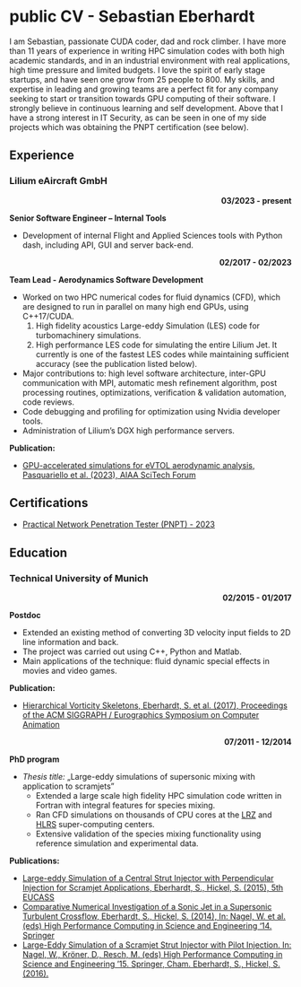 # public CV - Sebastian Eberhardt
I am Sebastian, passionate CUDA coder, dad and rock climber. I have more than 11 years of experience in writing HPC simulation codes with both high academic standards, and in an industrial environment with real applications, high time pressure and limited budgets. I love the spirit of early stage startups, and have seen one grow from 25 people to 800. My skills, and expertise in leading and growing teams are a perfect fit for any company seeking to start or transition towards GPU computing of their software. I strongly 
believe in continuous learning and self development.
Above that I have a strong interest in IT Security, as can be seen in one of my side projects which was obtaining the PNPT certification (see below).

## Experience
### Lilium eAircraft GmbH
<div align="right"><b>03/2023 - present</b></div>

**Senior Software Engineer – Internal Tools**
- Development of internal Flight and Applied Sciences tools with Python dash, including API, GUI and server back-end.

<div align="right"><b>02/2017 - 02/2023</b></div>

**Team Lead - Aerodynamics Software Development**
- Worked on two HPC numerical codes for fluid dynamics (CFD), which are designed to run in parallel on many high end GPUs, using C++17/CUDA.
	1. High fidelity acoustics Large-eddy Simulation (LES) code for turbomachinery simulations.
	2. High performance LES code for simulating the entire Lilium Jet. It currently is one of the fastest LES codes while maintaining sufficient accuracy (see the publication listed below).
- Major contributions to: high level software architecture, inter-GPU communication with MPI, automatic mesh refinement algorithm, post processing routines, optimizations, verification & validation automation, code reviews.
- Code debugging and profiling for optimization using Nvidia developer tools.
- Administration of Lilium’s DGX high performance servers.

**Publication:**
- [GPU-accelerated simulations for eVTOL aerodynamic analysis, Pasquariello et al. (2023), AIAA SciTech Forum](https://arc.aiaa.org/doi/10.2514/6.2023-2107)

## Certifications
- [Practical Network Penetration Tester (PNPT) - 2023](https://www.credential.net/8da6f251-8eeb-41e6-a344-e3d1c75cbd90)

## Education
### Technical University of Munich
<div align="right"><b>02/2015 - 01/2017</b></div>

**Postdoc**
- Extended an existing method of converting 3D velocity input fields to 2D line information and back.
- The project was carried out using C++, Python and Matlab.
- Main applications of the technique: fluid dynamic special effects in movies and video games.

**Publication:**
- [Hierarchical Vorticity Skeletons, Eberhardt, S. et al. (2017),  Proceedings of the ACM SIGGRAPH / Eurographics Symposium on Computer Animation](https://dl.acm.org/doi/10.1145/3099564.3099569)

<div align="right"><b>07/2011 - 12/2014</b></div>

**PhD program**
- *Thesis title:* „Large-eddy simulations of supersonic mixing with application to scramjets”
	- Extended a large scale high fidelity HPC simulation code written in Fortran with integral features for species mixing.
	- Ran CFD simulations on thousands of CPU cores at the [LRZ](https://www.lrz.de/) and [HLRS](https://www.hlrs.de/) super-computing centers.
	- Extensive validation of the species mixing functionality using reference simulation and experimental data.

**Publications:**
- [Large-eddy Simulation of a Central Strut Injector with Perpendicular Injection for Scramjet Applications, Eberhardt, S., Hickel, S. (2015), 5th EUCASS](https://www.eucass.eu/component/docindexer/?task=download&id=3941)
- [Comparative Numerical Investigation of a Sonic Jet in a Supersonic Turbulent Crossflow, Eberhardt, S., Hickel, S. (2014), In: Nagel, W. et al. (eds) High Performance Computing in Science and Engineering ‘14. Springer](https://link.springer.com/chapter/10.1007/978-3-319-10810-0_24)
- [Large-Eddy Simulation of a Scramjet Strut Injector with Pilot Injection. In: Nagel, W., Kröner, D., Resch, M. (eds) High Performance Computing in Science and Engineering ’15. Springer, Cham. Eberhardt, S., Hickel, S. (2016).](https://doi.org/10.1007/978-3-319-24633-8_26)



